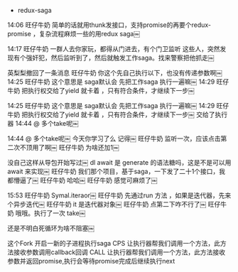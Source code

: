 - redux-saga


14:06
旺仔牛奶
简单的话就用thunk发接口，支持promise的再要个redux-promise ，复杂流程麻烦一些的用redux saga￼


14:17
旺仔牛奶
一群人去你家玩，都得从门进去，有个门卫监听 这些人，突然发现有个强奸犯，然后监听到了，然后就触发工作saga。找来警察把他抓走￼

英梨梨撤回了一条消息
旺仔牛奶
你这个先自己执行以下，也没有传递参数啊￼
14:25
旺仔牛奶
这个意思是 saga默认会 先把工作saga 执行一遍嘛￼
14:29
旺仔牛奶
把执行权交给了yield  就卡着 ，只有符合条件，才继续下一步￼


14:25
旺仔牛奶
这个意思是 saga默认会 先把工作saga 执行一遍嘛￼
14:29
旺仔牛奶
把执行权交给了yield  就卡着 ，只有符合条件，才继续下一步￼
交给了执行器
14:44
@
多个take呢￼

14:44
@
多个take呢￼
今天你学习了么
记得￼
旺仔牛奶
监听一次，应该点击第二次不顶用了啊￼
旺仔牛奶
为啥还加1￼


没自己这样从导包开始写过￼
dl
await 是 generate 的语法糖吗，这是不是可以用 await 来实现￼
旺仔牛奶
我们那个项目，基于saga，一下发了二十1个接口，我都懵逼了￼
旺仔牛奶
哈哈￼
旺仔牛奶
感觉可麻烦了￼




15:53
旺仔牛奶
Symal.iteraor￼
旺仔牛奶
先通过run 方法 ，如果是迭代器，先来个异步迭代￼
旺仔牛奶
it 是迭代器对象￼
旺仔牛奶
点第二下咋不行了￼
旺仔牛奶
哦哦。执行了一次 take￼




还是不明白死循环为啥不阻塞￼


这个Fork 开启一新的子进程执行saga
 CPS  让执行器帮我们调用一个方法，此方法接收参数调用callback回调
 CALL 让执行器帮我们调用一个方法，此方法接收参数并返回promise,执行会等待promise完成后继续执行next
